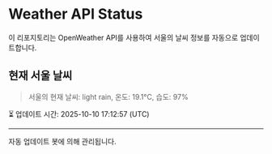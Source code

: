 
# Weather API Status

이 리포지토리는 OpenWeather API를 사용하여 서울의 날씨 정보를 자동으로 업데이트합니다.

## 현재 서울 날씨
> 서울의 현재 날씨: light rain, 온도: 19.1°C, 습도: 97%

⏳ 업데이트 시간: 2025-10-10 17:12:57 (UTC)

---
자동 업데이트 봇에 의해 관리됩니다.
